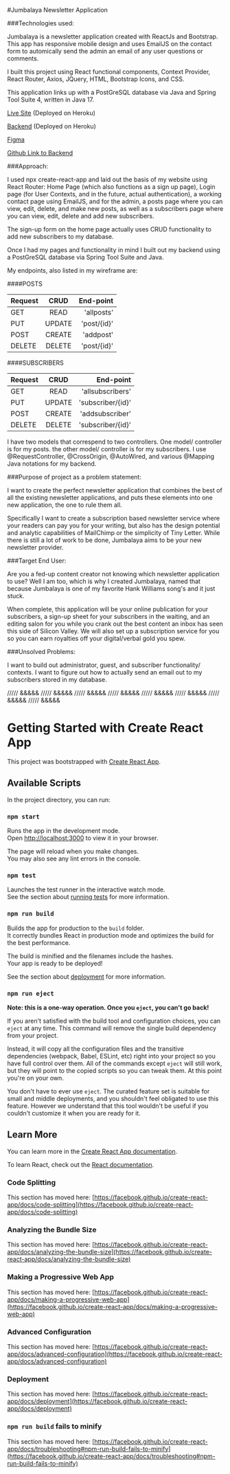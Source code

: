 #Jumbalaya Newsletter Application

###Technologies used:

Jumbalaya is a newsletter application created with ReactJs and Bootstrap. This app has responsive mobile design and uses EmailJS on the contact form to automically send the admin an email of any user questions or comments.

I built this project using React functional components, Context Provider, React Router, Axios, JQuery, HTML, Bootstrap Icons, and CSS.

This application links up with a PostGreSQL database via Java and Spring Tool Suite 4, written in Java 17.

[Live Site](https://newsletter-frontend.herokuapp.com/) (Deployed on Heroku)

[Backend](https://newsletter-appp.herokuapp.com/) (Deployed on Heroku)

[Figma](https://www.figma.com/file/fWYtxppSY74glrcWLnyiBq/Newsletter_App?node-id=0%3A1)

[Github Link to Backend](https://github.com/Chughes3393/newsletter-backend)

###Approach:

I used npx create-react-app and laid out the basis of my website using React Router: Home Page (which also functions as a sign up page), Login page (for User Contexts, and in the future, actual authentication), a working contact page using EmailJS, and for the admin, a posts page where you can view, edit, delete, and make new posts, as well as a subscribers page where you can view, edit, delete and add new subscribers. 

The sign-up form on the home page actually uses CRUD functionality to add new subscribers to my database.

Once I had my pages and functionality in mind I built out my backend using a PostGreSQL database via Spring Tool Suite and Java.

My endpoints, also listed in my wireframe are: 

####POSTS

| Request       | CRUD          | End-point   |
| ------------- |:-------------:| -----------:|
| GET           | READ          | 'allposts'  |
| PUT           | UPDATE        | 'post/{id}' |
| POST          | CREATE        |  'addpost'  |
| DELETE        | DELETE        | 'post/{id}' |

####SUBSCRIBERS

| Request       | CRUD          | End-point         |
| ------------- |:-------------:| -----------------:|
| GET           | READ          | 'allsubscribers'  |
| PUT           | UPDATE        | 'subscriber/{id}' |
| POST          | CREATE        |  'addsubscriber'  |
| DELETE        | DELETE        | 'subscriber/{id}' |


I have two models that correspend to two controllers. One model/ controller is for my posts. the other model/ controller is for my subscribers. I use @RequestController, @CrossOrigin, @AutoWired, and various @Mapping Java notations for my backend.

###Purpose of project as a problem statement:

I want to create the perfect newsletter application that combines the best of all the existing newsletter applications, and puts these elements into one new application, the one to rule them all. 

Specifically I want to create a subscription based newsletter service where your readers can pay you for your writing, but also has the design potential and analytic capabilities of MailChimp or the simplicity of Tiny Letter. While there is still a lot of work to be done, Jumbalaya aims to be your new newsletter provider. 

###Target End User:

Are you a fed-up content creator not knowing which newsletter application to use? Well I am too, which is why I created Jumbalaya, named that because Jumbalaya is one of my favorite Hank Williams song's and it just stuck.

When complete, this application will be your online publication for your subscribers, a sign-up sheet for your subscribers in the waiting, and an editing salon for you while you crank out the best content an inbox has seen this side of Silicon Valley. We will also set up a subscription service for you so you can earn royalties off your digital/verbal gold you spew.

###Unsolved Problems:

I want to build out administrator, guest, and subscriber functionality/ contexts. I want to figure out how to actually send an email out to my subscribers stored in my database.

///// &&&&& ///// &&&&& ///// &&&&& ///// &&&&& ///// &&&&& ///// &&&&& ///// &&&&& ///// &&&&& 

# Getting Started with Create React App

This project was bootstrapped with [Create React App](https://github.com/facebook/create-react-app).

## Available Scripts

In the project directory, you can run:

### `npm start`

Runs the app in the development mode.\
Open [http://localhost:3000](http://localhost:3000) to view it in your browser.

The page will reload when you make changes.\
You may also see any lint errors in the console.

### `npm test`

Launches the test runner in the interactive watch mode.\
See the section about [running tests](https://facebook.github.io/create-react-app/docs/running-tests) for more information.

### `npm run build`

Builds the app for production to the `build` folder.\
It correctly bundles React in production mode and optimizes the build for the best performance.

The build is minified and the filenames include the hashes.\
Your app is ready to be deployed!

See the section about [deployment](https://facebook.github.io/create-react-app/docs/deployment) for more information.

### `npm run eject`

**Note: this is a one-way operation. Once you `eject`, you can't go back!**

If you aren't satisfied with the build tool and configuration choices, you can `eject` at any time. This command will remove the single build dependency from your project.

Instead, it will copy all the configuration files and the transitive dependencies (webpack, Babel, ESLint, etc) right into your project so you have full control over them. All of the commands except `eject` will still work, but they will point to the copied scripts so you can tweak them. At this point you're on your own.

You don't have to ever use `eject`. The curated feature set is suitable for small and middle deployments, and you shouldn't feel obligated to use this feature. However we understand that this tool wouldn't be useful if you couldn't customize it when you are ready for it.

## Learn More

You can learn more in the [Create React App documentation](https://facebook.github.io/create-react-app/docs/getting-started).

To learn React, check out the [React documentation](https://reactjs.org/).

### Code Splitting

This section has moved here: [https://facebook.github.io/create-react-app/docs/code-splitting](https://facebook.github.io/create-react-app/docs/code-splitting)

### Analyzing the Bundle Size

This section has moved here: [https://facebook.github.io/create-react-app/docs/analyzing-the-bundle-size](https://facebook.github.io/create-react-app/docs/analyzing-the-bundle-size)

### Making a Progressive Web App

This section has moved here: [https://facebook.github.io/create-react-app/docs/making-a-progressive-web-app](https://facebook.github.io/create-react-app/docs/making-a-progressive-web-app)

### Advanced Configuration

This section has moved here: [https://facebook.github.io/create-react-app/docs/advanced-configuration](https://facebook.github.io/create-react-app/docs/advanced-configuration)

### Deployment

This section has moved here: [https://facebook.github.io/create-react-app/docs/deployment](https://facebook.github.io/create-react-app/docs/deployment)

### `npm run build` fails to minify

This section has moved here: [https://facebook.github.io/create-react-app/docs/troubleshooting#npm-run-build-fails-to-minify](https://facebook.github.io/create-react-app/docs/troubleshooting#npm-run-build-fails-to-minify)

